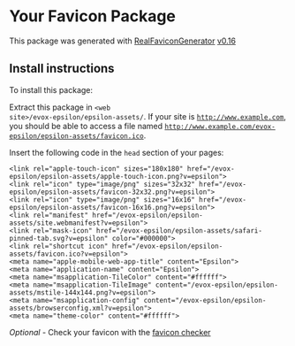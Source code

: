 # Your Favicon Package

This package was generated with [RealFaviconGenerator](https://realfavicongenerator.net/) [v0.16](https://realfavicongenerator.net/change_log#v0.16)

## Install instructions

To install this package:

Extract this package in <code>&lt;web site&gt;/evox-epsilon/epsilon-assets/</code>. If your site is <code>http://www.example.com</code>, you should be able to access a file named <code>http://www.example.com/evox-epsilon/epsilon-assets/favicon.ico</code>.

Insert the following code in the `head` section of your pages:

    <link rel="apple-touch-icon" sizes="180x180" href="/evox-epsilon/epsilon-assets/apple-touch-icon.png?v=epsilon">
    <link rel="icon" type="image/png" sizes="32x32" href="/evox-epsilon/epsilon-assets/favicon-32x32.png?v=epsilon">
    <link rel="icon" type="image/png" sizes="16x16" href="/evox-epsilon/epsilon-assets/favicon-16x16.png?v=epsilon">
    <link rel="manifest" href="/evox-epsilon/epsilon-assets/site.webmanifest?v=epsilon">
    <link rel="mask-icon" href="/evox-epsilon/epsilon-assets/safari-pinned-tab.svg?v=epsilon" color="#000000">
    <link rel="shortcut icon" href="/evox-epsilon/epsilon-assets/favicon.ico?v=epsilon">
    <meta name="apple-mobile-web-app-title" content="Epsilon">
    <meta name="application-name" content="Epsilon">
    <meta name="msapplication-TileColor" content="#ffffff">
    <meta name="msapplication-TileImage" content="/evox-epsilon/epsilon-assets/mstile-144x144.png?v=epsilon">
    <meta name="msapplication-config" content="/evox-epsilon/epsilon-assets/browserconfig.xml?v=epsilon">
    <meta name="theme-color" content="#ffffff">

*Optional* - Check your favicon with the [favicon checker](https://realfavicongenerator.net/favicon_checker)